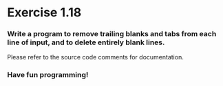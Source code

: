 # Exercise 1.18

### Write a program to remove trailing blanks and tabs from each line of input, and to delete entirely blank lines.

Please refer to the source code comments for documentation.

### Have fun programming!
